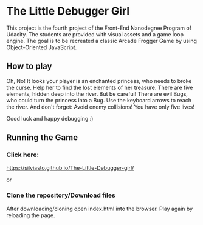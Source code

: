 # The Little Debugger Girl

This project is the fourth project of the Front-End Nanodegree Program of Udacity.
The students are provided with visual assets and a game loop engine. The goal is to be recreated a classic Arcade Frogger Game by using Object-Oriented JavaScript.

## How to play

Oh, No! It looks your player is an enchanted princess, who needs to broke the curse. Help her to find the lost elements of her treasure. There are five elements, hidden deep into the river. But be careful! There are evil Bugs, who could turn the princess into a Bug.
Use the keyboard arrows to reach the river.
And don't forget: Avoid enemy collisions! You have only five lives!

Good luck and happy debugging :)

## Running the Game

### Click here:
https://silviasto.github.io/The-Little-Debugger-girl/

or
### Clone the repository/Download files
After downloading/cloning open index.html into the browser.
Play again by reloading the page.
